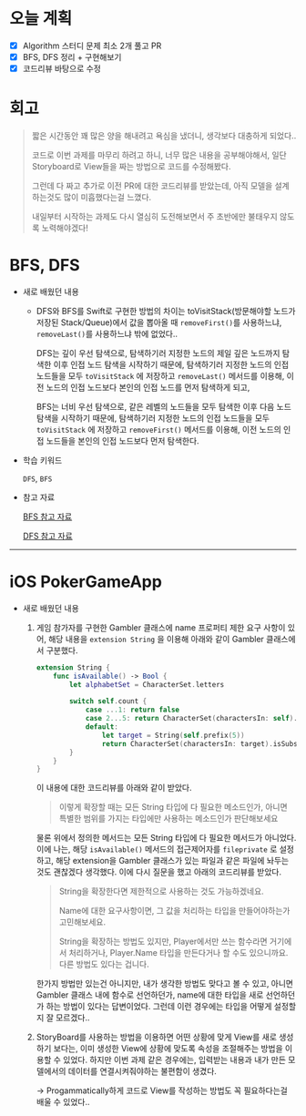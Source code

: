 # 오늘 계획

- [x] Algorithm 스터디 문제 최소 2개 풀고 PR
- [x] BFS, DFS 정리 + 구현해보기
- [x] 코드리뷰 바탕으로 수정

# 회고

> 짧은 시간동안 꽤 많은 양을 해내려고 욕심을 냈더니, 생각보다 대충하게 되었다.. 
>
> 코드로 이번 과제를 마무리 하려고 하니, 너무 많은 내용을 공부해야해서, 일단 Storyboard로 View들을 짜는 방법으로 코드를 수정해봤다.
>
> 그런데 다 짜고 추가로 이전 PR에 대한 코드리뷰를 받았는데, 아직 모델을 설계하는것도 많이 미흡했다는걸 느꼈다.
>
> 내일부터 시작하는 과제도 다시 열심히 도전해보면서 주 초반에만 불태우지 않도록 노력해야겠다!

# BFS, DFS

- 새로 배웠던 내용

	- DFS와 BFS를 Swift로 구현한 방법의 차이는 toVisitStack(방문해야할 노드가 저장된 Stack/Queue)에서 값을 뽑아올 때 `removeFirst()`를 사용하느냐, `removeLast()`를 사용하느냐 밖에 없었다..

		DFS는 깊이 우선 탐색으로, 탐색하기러 지정한 노드의 제일 깊은 노드까지 탐색한 이후 인접 노드 탐색을 시작하기 때문에, 탐색하기러 지정한 노드의 인접 노드들을 모두 `toVisitStack` 에 저장하고 `removeLast()` 메서드를 이용해, 이전 노드의 인접 노드보다 본인의 인접 노드를 먼저 탐색하게 되고,

		BFS는 너비 우선 탐색으로, 같은 레벨의 노드들을 모두 탐색한 이후 다음 노드 탐색을 시작하기 때문에, 탐색하기러 지정한 노드의 인접 노드들을 모두 `toVisitStack` 에 저장하고 `removeFirst()` 메서드를 이용해, 이전 노드의 인접 노드들을 본인의 인접 노드보다 먼저 탐색한다.

-  학습 키워드

	`DFS`, `BFS`

- 참고 자료

	[BFS 참고 자료](https://babbab2.tistory.com/106)

	[DFS 참고 자료](https://babbab2.tistory.com/107)

---

# iOS PokerGameApp

* 새로 배웠던 내용

	1. 게임 참가자를 구현한 Gambler 클래스에 name 프로퍼티 제한 요구 사항이 있어, 해당 내용을 `extension String` 을 이용해 아래와 같이 Gambler 클래스에서 구분했다. 

		```swift
		extension String {
		    func isAvailable() -> Bool {
		        let alphabetSet = CharacterSet.letters
		        
		        switch self.count {
		            case ...1: return false
		            case 2...5: return CharacterSet(charactersIn: self).isSubset(of: alphabetSet)
		            default:
		            	let target = String(self.prefix(5))
		            	return CharacterSet(charactersIn: target).isSubset(of: alphabetSet)
		        }
		    }
		}
		```

		이 내용에 대한 코드리뷰를 아래와 같이 받았다.

		> 이렇게 확장할 때는 모든 String 타입에 다 필요한 메소드인가, 아니면 특별한 범위를 가지는 타입에만 사용하는 메소드인가 판단해보세요

		물론 위에서 정의한 메서드는 모든 String 타입에 다 필요한 메서드가 아니었다. 이에 나는, 해당 `isAvailable()` 메서드의 접근제어자를 `fileprivate` 로 설정하고, 해당 extension을 Gambler 클래스가 있는 파일과 같은 파일에 놔두는 것도 괜찮겠다 생각했다. 이에 다시 질문을 했고 아래의 코드리뷰를 받았다.

		> String을 확장한다면 제한적으로 사용하는 것도 가능하겠네요.
		>
		> Name에 대한 요구사항이면, 그 값을 처리하는 타입을 만들어야하는가 고민해보세요.
		>
		> String을 확장하는 방법도 있지만, Player에서만 쓰는 함수라면 거기에서 처리하거나, Player.Name 타입을 만든다거나 할 수도 있으니까요. 다른 방법도 있다는 겁니다.

		한가지 방법만 있는건 아니지만, 내가 생각한 방법도 맞다고 볼 수 있고, 아니면 Gambler 클래스 내에 함수로 선언하던가, name에 대한 타입을 새로 선언하던가 하는 방법이 있다는 답변이었다. 그런데 이런 경우에는 타입을 어떻게 설정할지 잘 모르겠다..

	2. StoryBoard를 사용하는 방법을 이용하면 어떤 상황에 맞게 View를 새로 생성하기 보다는, 이미 생성한 View에 상황에 맞도록 속성을 조절해주는 방법을 이용할 수 있었다. 하지만 이번 과제 같은 경우에는, 입력받는 내용과 내가 만든 모델에서의 데이터를 연결시켜줘야하는 불편함이 생겼다.

		-> Progammatically하게 코드로 View를 작성하는 방법도 꼭 필요하다는걸 배울 수 있었다..

	

